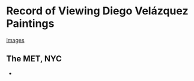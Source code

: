 # Record of Viewing Diego Velázquez Paintings

[Images](https://photos.app.goo.gl/kEfmrLPuvBusNEqMA)


## The MET, NYC
* 

